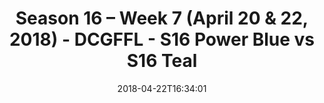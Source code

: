 ---
title: Season 16 – Week 7 (April 20 & 22, 2018) - DCGFFL - S16 Power Blue vs S16 Teal
teams-score:
- team: _teams/s16-power-blue.md
  score: 26
- team: _teams/s16-teal.md
  score: 21
mvp: Patrick Smith, Shanden Delameter
game-ball: Andy Smith, Adam Robbins
sportsperson: Aaron Beck, Dan Haney
season: 16
week: 7
date: '2018-04-22T16:34:01'
pageid: season-16-week-7-april-20-22-2018-6356-vs-6367
---